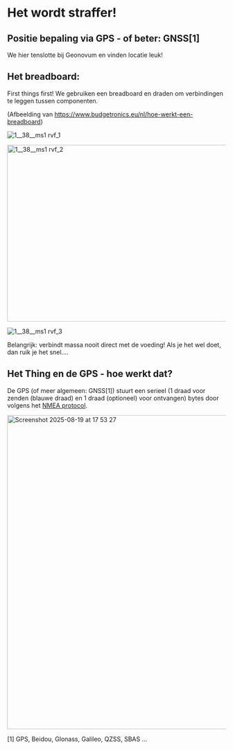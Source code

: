 # Het wordt straffer!

## Positie bepaling via GPS - of beter: GNSS[1]

We hier tenslotte bij Geonovum en vinden locatie leuk!

## Het breadboard:

First things first! We gebruiken een breadboard en draden om verbindingen te leggen tussen componenten.

(Afbeelding van https://www.budgetronics.eu/nl/hoe-werkt-een-breadboard)

![1__38__ms1 rvf_1](https://github.com/user-attachments/assets/c3629196-3a47-4481-82ab-f3e0f5d9ce59)

<img width="670" height="408" alt="1__38__ms1 rvf_2" src="https://github.com/user-attachments/assets/8b4b6081-9574-4e0f-bcb9-459f583d8935" />

![1__38__ms1 rvf_3](https://github.com/user-attachments/assets/fcf70c9c-df58-4496-9675-d9782186cd3f)

Belangrijk: verbindt massa nooit direct met de voeding! Als je het wel doet, dan ruik je het snel....

## Het Thing en de GPS - hoe werkt dat?

De GPS (of meer algemeen: GNSS[1]) stuurt een serieel (1 draad voor zenden (blauwe draad) en 1 draad (optioneel) voor ontvangen) bytes door volgens het [NMEA protocol](https://nl.wikipedia.org/wiki/NMEA-0183).

<img width="1121" height="725" alt="Screenshot 2025-08-19 at 17 53 27" src="https://github.com/user-attachments/assets/2049d0f2-d8e1-4d43-b10b-91fe0d582b08" />



[1] GPS, Beidou, Glonass, Galileo, QZSS, SBAS ...




